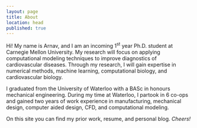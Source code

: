 ```yaml
---
layout: page
title: About
location: head
published: true
---
```

Hi! My name is Arnav, and I am an incoming 1<sup>st</sup> year Ph.D. student at Carnegie Mellon University. My research will focus on applying computational modeling techniques to improve diagnostics of cardiovascular diseases. Through my research, I will gain expertise in numerical methods, machine learning, computational biology, and cardiovascular biology.

I graduated from the University of Waterloo with a BASc in honours mechanical engineering. During my time at Waterloo, I partook in 6 co-ops and gained two years of work experience in  manufacturing, mechanical design, computer aided design, CFD, and computational modeling.

On this site you can find my prior work, resume, and personal blog. _Cheers!_
